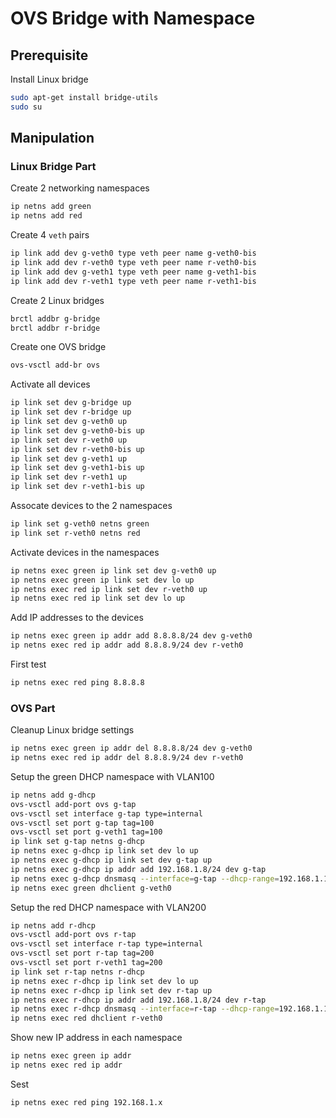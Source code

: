 # OVS Bridge with Namespace

## Prerequisite

Install Linux bridge
```bash
sudo apt-get install bridge-utils
sudo su
```


## Manipulation

### Linux Bridge Part

Create 2 networking namespaces
```bash
ip netns add green
ip netns add red
```

Create 4 `veth` pairs
```bash
ip link add dev g-veth0 type veth peer name g-veth0-bis
ip link add dev r-veth0 type veth peer name r-veth0-bis
ip link add dev g-veth1 type veth peer name g-veth1-bis
ip link add dev r-veth1 type veth peer name r-veth1-bis
```

Create 2 Linux bridges
```bash
brctl addbr g-bridge
brctl addbr r-bridge
```

Create one OVS bridge
```bash
ovs-vsctl add-br ovs
```

Activate all devices
```bash
ip link set dev g-bridge up
ip link set dev r-bridge up
ip link set dev g-veth0 up
ip link set dev g-veth0-bis up
ip link set dev r-veth0 up
ip link set dev r-veth0-bis up
ip link set dev g-veth1 up
ip link set dev g-veth1-bis up
ip link set dev r-veth1 up
ip link set dev r-veth1-bis up
```
      
Assocate devices to the 2 namespaces
```bash
ip link set g-veth0 netns green
ip link set r-veth0 netns red
```

Activate devices in the namespaces
```bash
ip netns exec green ip link set dev g-veth0 up
ip netns exec green ip link set dev lo up
ip netns exec red ip link set dev r-veth0 up
ip netns exec red ip link set dev lo up
```
      
Add IP addresses to the devices
```bash
ip netns exec green ip addr add 8.8.8.8/24 dev g-veth0
ip netns exec red ip addr add 8.8.8.9/24 dev r-veth0
```

First test
```bash
ip netns exec red ping 8.8.8.8
```


### OVS Part

Cleanup Linux bridge settings
```bash
ip netns exec green ip addr del 8.8.8.8/24 dev g-veth0
ip netns exec red ip addr del 8.8.8.9/24 dev r-veth0
```

Setup the green DHCP namespace with VLAN100
```bash
ip netns add g-dhcp
ovs-vsctl add-port ovs g-tap
ovs-vsctl set interface g-tap type=internal
ovs-vsctl set port g-tap tag=100
ovs-vsctl set port g-veth1 tag=100
ip link set g-tap netns g-dhcp
ip netns exec g-dhcp ip link set dev lo up
ip netns exec g-dhcp ip link set dev g-tap up
ip netns exec g-dhcp ip addr add 192.168.1.8/24 dev g-tap
ip netns exec g-dhcp dnsmasq --interface=g-tap --dhcp-range=192.168.1.10,192.168.1.20,255.255.255.0
ip netns exec green dhclient g-veth0
```     

Setup the red DHCP namespace with VLAN200
```bash
ip netns add r-dhcp
ovs-vsctl add-port ovs r-tap
ovs-vsctl set interface r-tap type=internal
ovs-vsctl set port r-tap tag=200
ovs-vsctl set port r-veth1 tag=200
ip link set r-tap netns r-dhcp
ip netns exec r-dhcp ip link set dev lo up
ip netns exec r-dhcp ip link set dev r-tap up
ip netns exec r-dhcp ip addr add 192.168.1.8/24 dev r-tap
ip netns exec r-dhcp dnsmasq --interface=r-tap --dhcp-range=192.168.1.10,192.168.1.20,255.255.255.0
ip netns exec red dhclient r-veth0
```

Show new IP address in each namespace
```bash
ip netns exec green ip addr
ip netns exec red ip addr
```
      
Sest 
```bash
ip netns exec red ping 192.168.1.x
```